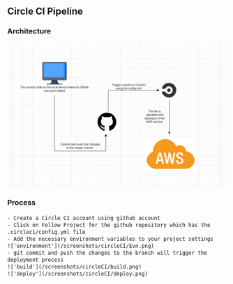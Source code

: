## Circle CI Pipeline

### Architecture
!['pipeline flow'](/screenshots/pipeline-flow.png)

### Process
    - Create a Circle CI account using github account
    - Click on Follow Project for the github repository which has the .circleci/config.yml file
    - Add the necessary environment variables to your project settings
    !['environment'](/screenshots/circleCI/Evn.png)
    - git commit and push the changes to the branch will trigger the deployment process
    !['build'](/screenshots/circleCI/build.png)
    !['deploy'](/screenshots/circleCI/deploy.png)